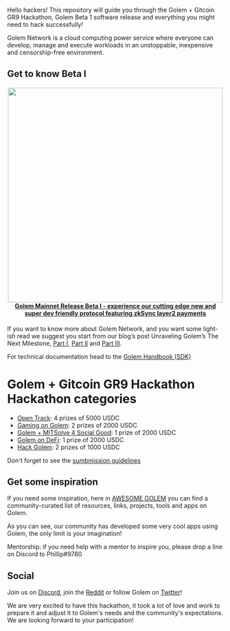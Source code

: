 Hello hackers! This repository will guide you through the Golem + Gitcoin GR9 Hackathon, Golem Beta 1 software release and everything you might need to hack successfully!

Golem Network is a cloud computing power service where everyone can develop, manage and execute workloads in an unstoppable, inexpensive and censorship-free environment.

## Get to know Beta I

<h4 align="center">
  <a href='https://blog.golemproject.net/mainnet-release-beta-i/'><img
      width='500px'
      alt=''
      src="https://user-images.githubusercontent.com/35585644/111146121-5ea7c880-8589-11eb-8f7d-649ccdefe042.png" /></a>
  <br/>
  <a href="https://blog.golemproject.net/mainnet-release-beta-i/">Golem Mainnet Release Beta I - experience our cutting edge new and super dev friendly protocol  featuring zkSync layer2 payments</a>
</h4>

If you want to know more about Golem Network, and you want some light-ish read we suggest you start from our blog’s post Unraveling Golem’s The Next Milestone, [Part I](https://blog.golemproject.net/next-milestone/), [Part II](https://blog.golemproject.net/next-milestone-part-ii/) and [Part III](https://blog.golemproject.net/next-milestone-part-iii/).

For technical documentation head to the [Golem Handbook (SDK)](https://handbook.golem.network/)

# Golem + Gitcoin GR9 Hackathon Hackathon categories

* [Open Track](https://gitcoin.co/issue/golemfactory/hackathons/11/100025157): 4 prizes of 5000 USDC
* [Gaming on Golem](https://gitcoin.co/issue/golemfactory/hackathons/12/100025158): 2 prizes of 2000 USDC
* [Golem + MITSolve 4 Social Good](https://gitcoin.co/issue/golemfactory/hackathons/13/100025159): 1 prize of 2000 USDC
* [Golem on DeFi](https://gitcoin.co/issue/golemfactory/hackathons/14/100025160): 1 prize of 2000 USDC
* [Hack Golem](https://gitcoin.co/issue/golemfactory/hackathons/14/100025160): 2 prizes of 1000 USDC

Don't forget to see the [sumbmission guidelines](https://github.com/golemfactory/hackathons/blob/main/Submission-Guidelines/README.md)

## Get some inspiration

If you need some inspiration, here in [AWESOME GOLEM](https://github.com/golemfactory/awesome-golem) you can find a community-curated list of resources, links, projects, tools and apps on Golem.

As you can see, our community has developed some very cool apps using Golem, the only limit is your imagination!

Mentorship: if you need help with a mentor to inspire you, please drop a line on Discord to Phillip#9780

## Social

Join us on [Discord](https://chat.golem.network/), join the [Reddit](https://www.reddit.com/r/GolemProject) or follow Golem on [Twitter](https://twitter.com/golemproject)!

We are very excited to have this hackathon, it took a lot of love and work to prepare it and adjust it to Golem's needs and the community's expectations. We are looking forward to your participation!

